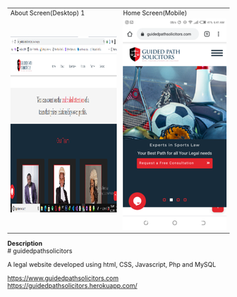 
<table>
  <tr>
     <td>About Screen(Desktop) 1</td>
     <td>Home Screen(Mobile)</td>
  </tr>
  <tr>
    <td><img src="https://github.com/temitopeakin1/guidedpathsolicitors/blob/master/Screenshot%20(280).png" width=500 height=400></td>
    <td><img src="https://github.com/temitopeakin1/guidedpathsolicitors/blob/master/Screenshot_20210827-064143.png" width=500 height=480></td>
  </tr>
 </table>
 <strong>Description</strong><br>
# guidedpathsolicitors

A legal website developed using html, CSS, Javascript, Php and MySQL

https://www.guidedpathsolicitors.com
https://guidedpathsolicitors.herokuapp.com/

